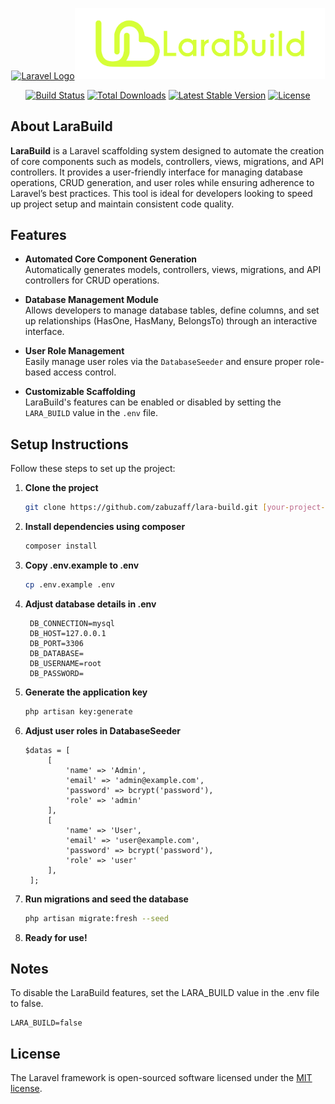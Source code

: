 <p align="center"><a href="https://laravel.com" target="_blank"><img src="https://raw.githubusercontent.com/laravel/art/master/logo-lockup/5%20SVG/2%20CMYK/1%20Full%20Color/laravel-logolockup-cmyk-red.svg" width="400" alt="Laravel Logo"></a><img src="./public/img/LaraBuild(transparent)-06.png" width="400" alt="Laravel Logo"></p>

<p align="center">
<a href="https://github.com/laravel/framework/actions"><img src="https://github.com/laravel/framework/workflows/tests/badge.svg" alt="Build Status"></a>
<a href="https://packagist.org/packages/laravel/framework"><img src="https://img.shields.io/packagist/dt/laravel/framework" alt="Total Downloads"></a>
<a href="https://packagist.org/packages/laravel/framework"><img src="https://img.shields.io/packagist/v/laravel/framework" alt="Latest Stable Version"></a>
<a href="https://packagist.org/packages/laravel/framework"><img src="https://img.shields.io/packagist/l/laravel/framework" alt="License"></a>
</p>

## About LaraBuild

**LaraBuild** is a Laravel scaffolding system designed to automate the creation of core components such as models, controllers, views, migrations, and API controllers. It provides a user-friendly interface for managing database operations, CRUD generation, and user roles while ensuring adherence to Laravel’s best practices. This tool is ideal for developers looking to speed up project setup and maintain consistent code quality.

## Features

-   **Automated Core Component Generation**  
    Automatically generates models, controllers, views, migrations, and API controllers for CRUD operations.

-   **Database Management Module**  
    Allows developers to manage database tables, define columns, and set up relationships (HasOne, HasMany, BelongsTo) through an interactive interface.

-   **User Role Management**  
    Easily manage user roles via the `DatabaseSeeder` and ensure proper role-based access control.

-   **Customizable Scaffolding**  
    LaraBuild's features can be enabled or disabled by setting the `LARA_BUILD` value in the `.env` file.

## Setup Instructions

Follow these steps to set up the project:

1. **Clone the project**
    ```bash
    git clone https://github.com/zabuzaff/lara-build.git [your-project-name]
    ```
2. **Install dependencies using composer**
    ```bash
    composer install
    ```
3. **Copy .env.example to .env**
    ```bash
    cp .env.example .env
    ```
4. **Adjust database details in .env**
    ```
     DB_CONNECTION=mysql
     DB_HOST=127.0.0.1
     DB_PORT=3306
     DB_DATABASE=
     DB_USERNAME=root
     DB_PASSWORD=
    ```
5. **Generate the application key**
    ```bash
    php artisan key:generate
    ```
6. **Adjust user roles in DatabaseSeeder**
    ```
    $datas = [
         [
             'name' => 'Admin',
             'email' => 'admin@example.com',
             'password' => bcrypt('password'),
             'role' => 'admin'
         ],
         [
             'name' => 'User',
             'email' => 'user@example.com',
             'password' => bcrypt('password'),
             'role' => 'user'
         ],
     ];
    ```
7. **Run migrations and seed the database**
    ```bash
    php artisan migrate:fresh --seed
    ```
8. **Ready for use!**

## Notes

To disable the LaraBuild features, set the LARA_BUILD value in the .env file to false.

```
LARA_BUILD=false
```

## License

The Laravel framework is open-sourced software licensed under the [MIT license](https://opensource.org/licenses/MIT).
